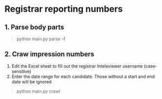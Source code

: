 # Registrar reporting numbers

## 1. Parse body parts

> python main.py parse -f <file>

## 2. Craw impression numbers

1. Edit the Excel sheet to fill out the registrar Inteleviewer username (case-sensitive)
2. Enter the date range for each candidate. Those without a start and end date will be ignored

> python main.py crawl